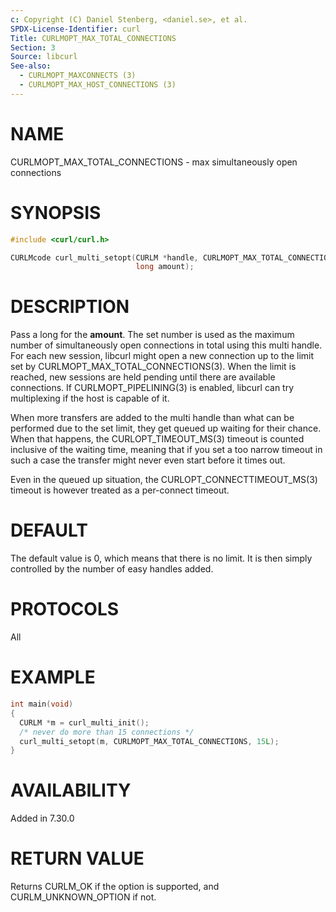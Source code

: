 ```yaml
---
c: Copyright (C) Daniel Stenberg, <daniel.se>, et al.
SPDX-License-Identifier: curl
Title: CURLMOPT_MAX_TOTAL_CONNECTIONS
Section: 3
Source: libcurl
See-also:
  - CURLMOPT_MAXCONNECTS (3)
  - CURLMOPT_MAX_HOST_CONNECTIONS (3)
---
```


# NAME

CURLMOPT_MAX_TOTAL_CONNECTIONS - max simultaneously open connections

# SYNOPSIS

~~~c
#include <curl/curl.h>

CURLMcode curl_multi_setopt(CURLM *handle, CURLMOPT_MAX_TOTAL_CONNECTIONS,
                            long amount);
~~~

# DESCRIPTION

Pass a long for the **amount**. The set number is used as the maximum number
of simultaneously open connections in total using this multi handle. For each
new session, libcurl might open a new connection up to the limit set by
CURLMOPT_MAX_TOTAL_CONNECTIONS(3). When the limit is reached, new
sessions are held pending until there are available connections. If
CURLMOPT_PIPELINING(3) is enabled, libcurl can try multiplexing if the
host is capable of it.

When more transfers are added to the multi handle than what can be performed
due to the set limit, they get queued up waiting for their chance. When that
happens, the CURLOPT_TIMEOUT_MS(3) timeout is counted inclusive of the
waiting time, meaning that if you set a too narrow timeout in such a case the
transfer might never even start before it times out.

Even in the queued up situation, the CURLOPT_CONNECTTIMEOUT_MS(3)
timeout is however treated as a per-connect timeout.

# DEFAULT

The default value is 0, which means that there is no limit. It is then simply
controlled by the number of easy handles added.

# PROTOCOLS

All

# EXAMPLE

~~~c
int main(void)
{
  CURLM *m = curl_multi_init();
  /* never do more than 15 connections */
  curl_multi_setopt(m, CURLMOPT_MAX_TOTAL_CONNECTIONS, 15L);
}
~~~

# AVAILABILITY

Added in 7.30.0

# RETURN VALUE

Returns CURLM_OK if the option is supported, and CURLM_UNKNOWN_OPTION if not.
